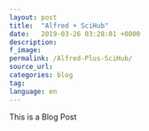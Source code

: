 ```yaml
---
layout: post
title:  "Alfred + SciHub"
date:   2019-03-26 03:28:01 +0000
description:
f_image:
permalink: /Alfred-Plus-SciHub/
source_url:
categories: blog
tag:
language: en
---
```


This is a Blog Post
